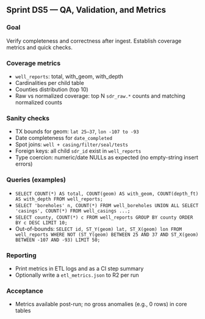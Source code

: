 ## Sprint DS5 — QA, Validation, and Metrics

### Goal
Verify completeness and correctness after ingest. Establish coverage metrics and quick checks.

### Coverage metrics
- `well_reports`: total, with_geom, with_depth
- Cardinalities per child table
- Counties distribution (top 10)
- Raw vs normalized coverage: top N `sdr_raw.*` counts and matching normalized counts

### Sanity checks
- TX bounds for geom: `lat 25–37`, `lon -107 to -93`
- Date completeness for `date_completed`
- Spot joins: `well + casing/filter/seal/tests`
- Foreign keys: all child `sdr_id` exist in `well_reports`
- Type coercion: numeric/date NULLs as expected (no empty-string insert errors)

### Queries (examples)
- `SELECT COUNT(*) AS total, COUNT(geom) AS with_geom, COUNT(depth_ft) AS with_depth FROM well_reports;`
- `SELECT 'boreholes' n, COUNT(*) FROM well_boreholes UNION ALL SELECT 'casings', COUNT(*) FROM well_casings ...;`
- `SELECT county, COUNT(*) c FROM well_reports GROUP BY county ORDER BY c DESC LIMIT 10;`
- Out-of-bounds: `SELECT id, ST_Y(geom) lat, ST_X(geom) lon FROM well_reports WHERE NOT (ST_Y(geom) BETWEEN 25 AND 37 AND ST_X(geom) BETWEEN -107 AND -93) LIMIT 50;`

### Reporting
- Print metrics in ETL logs and as a CI step summary
- Optionally write a `etl_metrics.json` to R2 per run

### Acceptance
- Metrics available post-run; no gross anomalies (e.g., 0 rows) in core tables


